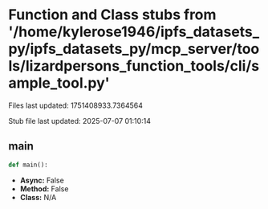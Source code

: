 # Function and Class stubs from '/home/kylerose1946/ipfs_datasets_py/ipfs_datasets_py/mcp_server/tools/lizardpersons_function_tools/cli/sample_tool.py'

Files last updated: 1751408933.7364564

Stub file last updated: 2025-07-07 01:10:14

## main

```python
def main():
```
* **Async:** False
* **Method:** False
* **Class:** N/A
